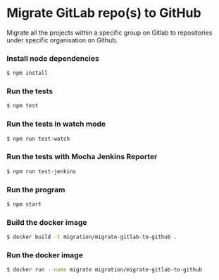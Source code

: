 # Migrate GitLab repo(s) to GitHub

Migrate all the projects within a specific group on Gitlab to repositories 
under specific organisation on Github. 

### Install node dependencies
```bash
$ npm install
```

### Run the tests
```bash
$ npm test
```

### Run the tests in watch mode
```bash
$ npm run test-watch
```

### Run the tests with Mocha Jenkins Reporter
```bash
$ npm run test-jenkins
```

### Run the program
```bash
$ npm start
```

### Build the docker image
```bash
$ docker build -t migration/migrate-gitlab-to-github .
```

### Run the docker image
```bash
$ docker run --name migrate migration/migrate-gitlab-to-github
```



